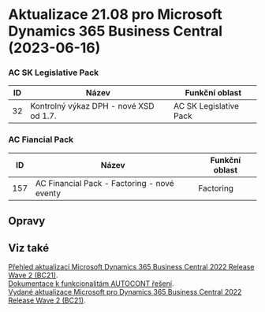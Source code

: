 ﻿# Aktualizace 21.08 pro Microsoft Dynamics 365 Business Central (2023-06-16)

### AC SK Legislative Pack

| ID | Název | Funkční oblast|
| --------- | --------- | --------- |
|32|Kontrolný výkaz DPH - nové XSD od 1.7.|AC SK Legislative Pack|

### AC Fiancial Pack

| ID | Název | Funkční oblast|
| --------- | --------- | --------- |
|157|AC Financial Pack - Factoring - nové eventy|Factoring|

## Opravy

## Viz také 

[Přehled aktualizací Microsoft Dynamics 365 Business Central 2022 Release Wave 2 (BC21)](Updates-bc21.md).  
[Dokumentace k funkcionalitám AUTOCONT řešení](https://muj.autocont.cz/docs/cs-cz/dynamics365/business-central/AC-Solutions/ac-solutions.html).  
[Vydané aktualizace Microsoft pro Dynamics 365 Business Central 2022 Release Wave 2 (BC21)](https://support.microsoft.com/en-us/topic/released-updates-for-microsoft-dynamics-365-business-central-2022-release-wave-2-8efa5bbb-3cd5-4445-ba3a-0752694bf46f).   

